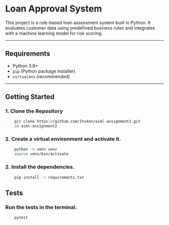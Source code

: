 # Loan Approval System

This project is a rule-based loan assessment system built in Python. It evaluates customer data using predefined business rules and integrates with a machine learning model for risk scoring.

---

## Requirements

- Python 3.8+
- `pip` (Python package installer)
- `virtualenv` (recommended)

---

## Getting Started

### 1. Clone the Repository

```bash
    git clone https://github.com/Ihs4nn/aiml-assignment2.git
    cd aiml-assignment2
```
### 2. Create a virtual environment and activate it.

```zsh
    python -m venv venv
    source venv/bin/activate
```

### 2. Install the dependencies.

```zsh
    pip install -r requirements.txt
```

## Tests

### Run the tests in the terminal.

```zsh
    pytest
```